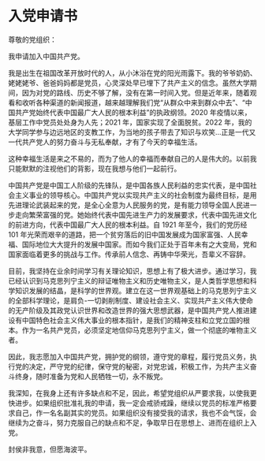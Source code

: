 # 入党申请书

尊敬的党组织：

我申请加入中国共产党。

我是出生在祖国改革开放时代的人，从小沐浴在党的阳光雨露下。我的爷爷奶奶、姥姥姥爷、爸爸妈妈都是党员，心灵深处早已埋下了共产主义的信念。虽然大学期间，因为对党的路线、历史不够了解，没有在第一时间入党。但是近年来，随着观看和收听各种渠道的新闻报道，越来越理解我们党“从群众中来到群众中去”、“中国共产党始终代表中国最广大人民的根本利益”的执政纲领。2020 年疫情以来，基层工作中党员处处身为人先；2021 年，国家实现了全面脱贫。2022 年，我的大学同学参与边远地区的支教工作，为当地的孩子带去了知识与欢笑...正是一代又一代共产党人的努力奋斗与无私奉献，才有了今天的幸福生活。

这种幸福生活是来之不易的，而为了他人的幸福而奉献自己的人是伟大的。以前我只能默默的注视他们的背影，现在我想与他们一起前行。

中国共产党是中国工人阶级的先锋队，是中国各族人民利益的忠实代表，是中国社会主义事业的领导核心。中国共产党以实现共产主义的社会制度为最终目标，是用先进理论武装起来的党，是全心全意为人民服务的党，是有能力领导全国人民进一步走向繁荣富强的党。她始终代表中国先进生产力的发展要求，代表中国先进文化的前进方向，代表中国最广大人民的根本利益。自 1921 年至今，我们的党历经 101 年光荣而艰辛的道路，把一个贫穷落后的旧中国发展成为国家富强、人民幸福、国际地位大大提升的发展中国家。而如今我们正处于百年未有之大变局，党和国家面临着更多的挑战与工作。传承前人信念、再铸中华荣光，吾辈义不容辞。

目前，我坚持在业余时间学习有关理论知识，思想上有了极大进步。通过学习，我已经认识到马克思列宁主义的辩证唯物主义和历史唯物主义，是人类哲学思想和科学知识发展的结晶，是科学的世界观。建立在这一世界观基础上的马克思列宁主义的全部科学理论，是肩负-一切剥削制度、建设社会主义、实现共产主义伟大使命的无产阶级及其政党认识世界和改造世界的强大思想武器，是中国共产党人推进建设有中国特色社会主义伟大事业的根本指针，是我们的精神支柱和立党立国的根本。作为一名共产党员，必须坚定地信仰马克思列宁主义，做一个彻底的唯物主义者。


因此，我志愿加入中国共产党，拥护党的纲领，遵守党的章程，履行党员义务，执行党的决定，严守党的纪律，保守党的秘密，对党忠诚，积极工作，为共产主义奋斗终身，随时准备为党和人民牺牲一切，永不叛党。

我深知，在我身上还有许多缺点和不足，因此，希望党组织从严要求我，以使我更快进步。如果组织批准礼我的申请，我一定会戒骄戒躁，继续以党员的标准严格要求自己，作一名名副其实的党员。如果组织没有接受我的请求，我也不会气馁，会继续为之奋斗，努力克服自己的缺点和不足，争取早日在思想上、进而在组织上入党。

封侯非我意，但愿海波平。